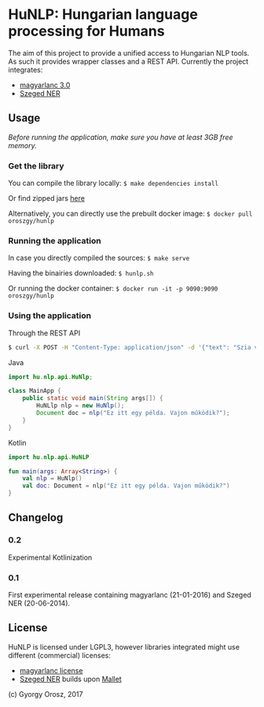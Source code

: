 # HuNLP: Hungarian language processing for Humans

The aim of this project to provide a unified access to Hungarian NLP tools. As such it provides wrapper classes and a REST API.
Currently the project integrates:
* [magyarlanc 3.0](http://www.inf.u-szeged.hu/rgai/magyarlanc)
* [Szeged NER](http://www.inf.u-szeged.hu/rgai/NER)

## Usage

*Before running the application, make sure you have at least 3GB free memory.*

### Get the library

You can compile the library locally: `$ make dependencies install`

Or find zipped jars [here](https://github.com/oroszgy/hunlp/releases)

Alternatively, you can directly use the prebuilt docker image: `$ docker pull oroszgy/hunlp`

### Running the application

In case you directly compiled the sources: `$ make serve`

Having the binairies downloaded: `$ hunlp.sh`

Or running the docker container: `$ docker run -it -p 9090:9090 oroszgy/hunlp`

### Using the application

Through the REST API

```bash
$ curl -X POST -H "Content-Type: application/json" -d '{"text": "Szia világ!"}' "http://localhost:9090/v1/annotate"

```

Java

```java
import hu.nlp.api.HuNlp;

class MainApp {
    public static void main(String args[]) {
        HuNLlp nlp = new HuNlp();
        Document doc = nlp("Ez itt egy példa. Vajon működik?");
    }
}
```

Kotlin

```kotlin
import hu.nlp.api.HuNLP

fun main(args: Array<String>) {
    val nlp = HuNlp()
    val doc: Document = nlp("Ez itt egy példa. Vajon működik?")
}
```

## Changelog

### 0.2

Experimental Kotlinization

### 0.1

First experimental release containing magyarlanc (21-01-2016) and Szeged NER (20-06-2014).

## License

HuNLP is licensed under LGPL3, however libraries integrated might use different (commercial) licenses:

* [magyarlanc license](http://rgai.inf.u-szeged.hu/project/nlp/research/magyarlanc/magyarlanc_license.html)
* [Szeged NER](http://rgai.inf.u-szeged.hu/project/nlp/research/NER/doc.html) builds upon [Mallet](https://github.com/mimno/Mallet/blob/master/LICENSE)

(c) Gyorgy Orosz, 2017
